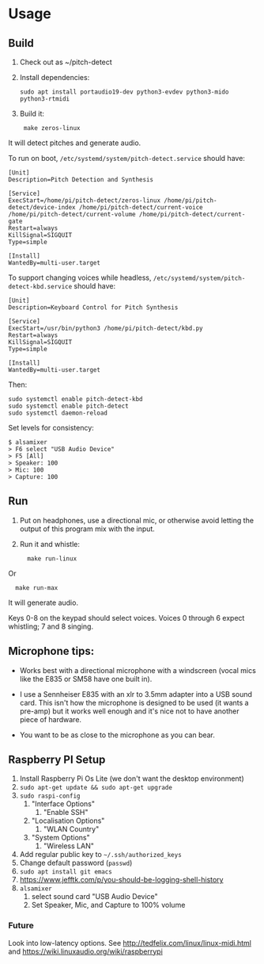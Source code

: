 # Usage

## Build

1. Check out as ~/pitch-detect

2. Install dependencies:
   ```
   sudo apt install portaudio19-dev python3-evdev python3-mido python3-rtmidi
   ```

3. Build it:
   ```
    make zeros-linux
   ```

It will detect pitches and generate audio.

To run on boot, `/etc/systemd/system/pitch-detect.service` should have:

```
[Unit]
Description=Pitch Detection and	Synthesis

[Service]
ExecStart=/home/pi/pitch-detect/zeros-linux /home/pi/pitch-detect/device-index /home/pi/pitch-detect/current-voice /home/pi/pitch-detect/current-volume /home/pi/pitch-detect/current-gate
Restart=always
KillSignal=SIGQUIT
Type=simple

[Install]
WantedBy=multi-user.target
```

To support changing voices while headless,
`/etc/systemd/system/pitch-detect-kbd.service` should have:

```
[Unit]
Description=Keyboard Control for Pitch Synthesis

[Service]
ExecStart=/usr/bin/python3 /home/pi/pitch-detect/kbd.py
Restart=always
KillSignal=SIGQUIT
Type=simple

[Install]
WantedBy=multi-user.target
```

Then:

```
sudo systemctl enable pitch-detect-kbd
sudo systemctl enable pitch-detect
sudo systemctl daemon-reload
```

Set levels for consistency:

```
$ alsamixer
> F6 select "USB Audio Device"
> F5 [All]
> Speaker: 100
> Mic: 100
> Capture: 100
```

## Run

1. Put on headphones, use a directional mic, or otherwise avoid letting the
   output of this program mix with the input.

2. Run it and whistle:
   ```
     make run-linux
   ```
Or
   ```
     make run-max
   ```

It will generate audio.

Keys 0-8 on the keypad should select voices.  Voices 0 through 6
expect whistling; 7 and 8 singing.

## Microphone tips:

* Works best with a directional microphone with a windscreen (vocal mics like
  the E835 or SM58 have one built in).

* I use a Sennheiser E835 with an xlr to 3.5mm adapter into a USB
  sound card.  This isn't how the microphone is designed to be used
  (it wants a pre-amp) but it works well enough and it's nice not to
  have another piece of hardware.

* You want to be as close to the microphone as you can bear.

## Raspberry PI Setup

1. Install Raspberry Pi Os Lite (we don't want the desktop environment)
1. `sudo apt-get update && sudo apt-get upgrade`
1. `sudo raspi-config`
    1. "Interface Options"
        1. "Enable SSH"
    1. "Localisation Options"
        1. "WLAN Country"
    1. "System Options"
        1. "Wireless LAN"
1. Add regular public key to `~/.ssh/authorized_keys`
1. Change default password (`passwd`) 
1. `sudo apt install git emacs`
1. https://www.jefftk.com/p/you-should-be-logging-shell-history
1. `alsamixer`
    1. select sound card "USB Audio Device"
    1. Set Speaker, Mic, and Capture to 100% volume

### Future

Look into low-latency options.  See http://tedfelix.com/linux/linux-midi.html
and https://wiki.linuxaudio.org/wiki/raspberrypi

